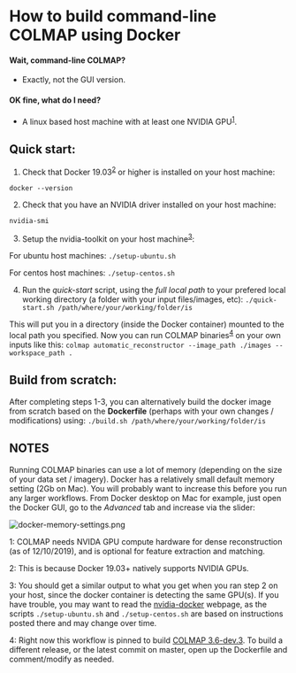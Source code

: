 

# How to build command-line COLMAP using Docker

#### Wait, command-line COLMAP?
+ Exactly, not the GUI version.

#### OK fine, what do I need?
+ A linux based host machine with at least one NVIDIA GPU<sup>[1](#f1)</sup>. 

## Quick start:

1. Check that Docker 19.03<sup>[2](#f2)</sup> or higher is installed on your host machine:

`docker --version`

2. Check that you have an NVIDIA driver installed on your host machine:

`nvidia-smi`

3. Setup the nvidia-toolkit on your host machine<sup>[3](#f3)</sup>:

For ubuntu host machines: `./setup-ubuntu.sh`

For centos host machines: `./setup-centos.sh`

4. Run the *quick-start* script, using the *full local path* to your prefered local working directory (a folder with your input files/images, etc):
`./quick-start.sh /path/where/your/working/folder/is`

This will put you in a directory (inside the Docker container) mounted to the local path you specified. Now you can run COLMAP binaries<sup>[4](#f4)</sup> on your own inputs like this:
`colmap automatic_reconstructor --image_path ./images --workspace_path .`

## Build from scratch:

After completing steps 1-3, you can alternatively build the docker image from scratch based on the **Dockerfile** (perhaps with your own changes / modifications) using:
`./build.sh /path/where/your/working/folder/is`

## NOTES
Running COLMAP binaries can use a lot of memory (depending on the size of your data set / imagery). Docker has a relatively small default memory setting (2Gb on Mac). You will probably want to increase this before you run any larger workflows. From Docker desktop on Mac for example, just open the Docker GUI, go to the *Advanced* tab and increase via the slider:

![docker-memory-settings.png][dockerParam]

[dockerParam]: https://github.com/colmap/colmap/docker/docker-memory-settings.png "Recommend increasing memory to >4Gb"

<a name="f1">1</a>: COLMAP needs NVIDA GPU compute hardware for dense reconstruction (as of 12/10/2019), and is optional for feature extraction and matching.

<a name="f2">2</a>: This is because Docker 19.03+ natively supports NVIDIA GPUs.

<a name="f3">3</a>: You should get a similar output to what you get when you ran step 2 on your host, since the docker container is detecting the same GPU(s). If you have trouble, you may want to read the [nvidia-docker](https://github.com/NVIDIA/nvidia-docker) webpage, as the scripts `./setup-ubuntu.sh` and `./setup-centos.sh` are based on instructions posted there and may change over time.

<a name="f4">4</a>: Right now this workflow is pinned to build [COLMAP 3.6-dev.3](https://github.com/tjdahlke/colmap/releases/tag/3.6-dev.3). To build a different release, or the latest commit on master, open up the Dockerfile and comment/modify as needed.



